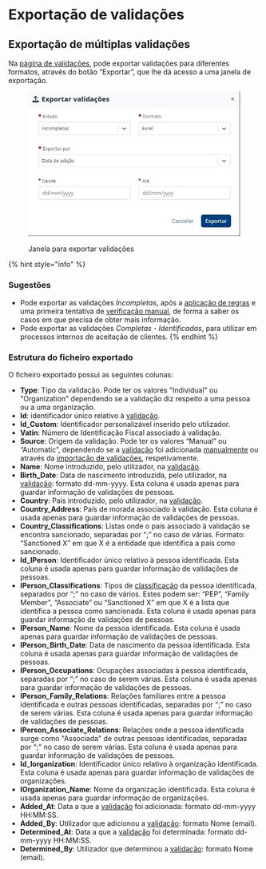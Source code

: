 # Exportação de validações

## Exportação de múltiplas validações&#x20;

Na [página de validações](./), pode exportar validações para diferentes formatos, através do botão “Exportar”, que lhe dá acesso a uma janela de exportação.

<figure><img src="../../.gitbook/assets/exportValidations (1).jpg" alt=""><figcaption><p>Janela para exportar validações</p></figcaption></figure>

{% hint style="info" %}
### Sugestões

* Pode exportar as validações _Incompletas_, após a [aplicação de regras](aplicacao-de-regras.md) e uma primeira tentativa de [verificação manual](analise-manual.md), de forma a saber os casos em que precisa de obter mais informação.
* Pode exportar as validações _Completas - Identificadas_, para utilizar em processos internos de aceitação de clientes.
{% endhint %}

### Estrutura do ficheiro exportado

O ficheiro exportado possui as seguintes colunas:

* **Type**: Tipo da validação. Pode ter os valores "Individual" ou "Organization" dependendo se a validação diz respeito a uma pessoa ou a uma organização.
* **Id**: identificador único relativo à [validação](../../glossario/glossario-aplicacao.md#validacao).&#x20;
* **Id\_Custom**: Identificador personalizável inserido pelo utilizador.
* **Vatin**: Número de Identificação Fiscal associado à validação.
* **Source**: Origem da validação. Pode ter os valores “Manual” ou “Automatic”, dependendo se a [validação](../../glossario/glossario-aplicacao.md#validacao) foi adicionada [manualmente](analise-manual.md) ou através da [importação de validações](importacao-de-validacoes.md), respetivamente.&#x20;
* **Name**: Nome introduzido, pelo utilizador, na [validação](../../glossario/glossario-aplicacao.md#validacao).&#x20;
* **Birth\_Date**: Data de nascimento introduzida, pelo utilizador, na [validação](../../glossario/glossario-aplicacao.md#validacao): formato dd-mm-yyyy. Esta coluna é usada apenas para guardar informação de validações de pessoas.
* **Country**: País introduzido, pelo utilizador, na [validação](../../glossario/glossario-aplicacao.md#validacao).
* **Country\_Address**: País de morada associado à validação. Esta coluna é usada apenas para guardar informação de validações de pessoas.
* **Country\_Classifications**: Listas onde o país associado à validação se encontra sancionado, separadas por “;” no caso de várias. Formato: “Sanctioned X” em que X é a entidade que identifica a país como sancionado.
* **Id\_IPerson**: Identificador único relativo à pessoa identificada. Esta coluna é usada apenas para guardar informação de validações de pessoas.&#x20;
* **IPerson\_Classifications**: Tipos de [classificação](../../glossario/glossario-aplicacao.md#classificacao) da pessoa identificada, separados por “;” no caso de vários. Estes podem ser: “PEP”, “Family Member”, “Associate” ou “Sanctioned X” em que X é a lista que identifica a pessoa como sancionada. Esta coluna é usada apenas para guardar informação de validações de pessoas.&#x20;
* **IPerson\_Name**: Nome da pessoa identificada. Esta coluna é usada apenas para guardar informação de validações de pessoas.
* **IPerson\_Birth\_Date**: Data de nascimento da pessoa identificada. Esta coluna é usada apenas para guardar informação de validações de pessoas.
* **IPerson\_Occupations**: Ocupações associadas à pessoa identificada, separadas por “;” no caso de serem várias. Esta coluna é usada apenas para guardar informação de validações de pessoas.
* **IPerson\_Family\_Relations**: Relações familiares entre a pessoa identificada e outras pessoas identificadas, separadas por “;” no caso de serem várias. Esta coluna é usada apenas para guardar informação de validações de pessoas.
* **IPerson\_Associate\_Relations**: Relações onde a pessoa identificada surge como "Associada" de outras pessoas identificadas, separadas por “;” no caso de serem várias. Esta coluna é usada apenas para guardar informação de validações de pessoas.
* **Id\_Iorganization**: Identificador único relativo à organização identificada. Esta coluna é usada apenas para guardar informação de validações de organizações.
* **IOrganization\_Name**: Nome da organização identificada. Esta coluna é usada apenas para guardar informação de organizações.
* **Added\_At**: Data a que a [validação](../../glossario/glossario-aplicacao.md#validacao) foi adicionada: formato dd-mm-yyyy HH:MM:SS.&#x20;
* **Added\_By**: Utilizador que adicionou a [validação](../../glossario/glossario-aplicacao.md#validacao): formato Nome (email).
* **Determined\_At**: Data a que a [validação](../../glossario/glossario-aplicacao.md#validacao) foi determinada: formato dd-mm-yyyy HH:MM:SS.
* **Determined\_By**: Utilizador que determinou a [validação](../../glossario/glossario-aplicacao.md#validacao): formato Nome (email).
